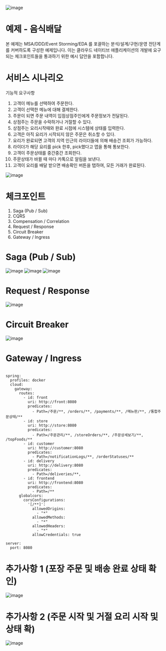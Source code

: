 ![image](https://user-images.githubusercontent.com/487999/79708354-29074a80-82fa-11ea-80df-0db3962fb453.png)

# 예제 - 음식배달

본 예제는 MSA/DDD/Event Storming/EDA 를 포괄하는 분석/설계/구현/운영 전단계를 커버하도록 구성한 예제입니다.
이는 클라우드 네이티브 애플리케이션의 개발에 요구되는 체크포인트들을 통과하기 위한 예시 답안을 포함합니다.

# 서비스 시나리오

기능적 요구사항
1. 고객이 메뉴를 선택하여 주문한다.
2. 고객이 선택한 메뉴에 대해 결제한다.
3. 주문이 되면 주문 내역이 입점상점주인에게 주문정보가 전달된다.
4. 상점주는 주문을 수락하거나 거절할 수 있다.
5. 상점주는 요리시작때와 완료 시점에 시스템에 상태를 입력한다.
6. 고객은 아직 요리가 시작되지 않은 주문은 취소할 수 있다.
7. 요리가 완료되면 고객의 지역 인근의 라이더들에 의해 배송건 조회가 가능하다.
8. 라이더가 해당 요리를 pick 한후, pick했다고 앱을 통해 통보한다.
9. 고객이 주문상태를 중간중간 조회한다.
10. 주문상태가 바뀔 때 마다 카톡으로 알림을 보낸다.
11. 고객이 요리를 배달 받으면 배송확인 버튼을 탭하여, 모든 거래가 완료된다.

![image](https://user-images.githubusercontent.com/94352502/203246476-93a1c642-b1c5-462c-95d5-9df5ddadbd3b.png)


# 체크포인트
1. Saga (Pub / Sub)
2. CQRS
3. Compensation / Correlation
4. Request / Response
5. Circuit Breaker
6. Gateway / Ingress

# Saga (Pub / Sub)
![image](https://user-images.githubusercontent.com/94352502/203248368-ad036581-af4f-4412-8f12-d295c604798e.png)
![image](https://user-images.githubusercontent.com/94352502/203259335-2f5b7011-e914-46d2-8812-fa5002802e87.png)
![image](https://user-images.githubusercontent.com/94352502/203259541-176b062e-49df-482f-b922-c7b46ade1a92.png)

# Request / Response
![image](https://user-images.githubusercontent.com/94352502/203259956-88be85be-8868-43c5-b3dd-03e6eb3c0574.png)


# Circuit Breaker
![image](https://user-images.githubusercontent.com/94352502/203260129-9c05a7d0-1433-4b66-bcd3-b76fbd7e2d0e.png)


# Gateway / Ingress
```

spring:
  profiles: docker
  cloud:
    gateway:
      routes:
        - id: front
          uri: http://front:8080
          predicates:
            - Path=/주문/**, /orders/**, /payments/**, /메뉴판/**, /통합주문상태/**
        - id: store
          uri: http://store:8080
          predicates:
            - Path=/주문관리/**, /storeOrders/**, /주문상세보기/**, /topFoods/**
        - id: customer
          uri: http://customer:8080
          predicates:
            - Path=/notificationLogs/**, /orderStatuses/**
        - id: delivery
          uri: http://delivery:8080
          predicates:
            - Path=/deliveries/**, 
        - id: frontend
          uri: http://frontend:8080
          predicates:
            - Path=/**
      globalcors:
        corsConfigurations:
          '[/**]':
            allowedOrigins:
              - "*"
            allowedMethods:
              - "*"
            allowedHeaders:
              - "*"
            allowCredentials: true

server:
  port: 8080
```




# 추가사항 1 (포장 주문 및 배송 완료 상태 확인)
![image](https://user-images.githubusercontent.com/94352502/203258397-b38b292c-efbd-4f0d-b7f4-ca388881c160.png)



# 추가사항 2 (주문 시작 및 거절 요리 시작 및 상태 확)
![image](https://user-images.githubusercontent.com/94352502/203258912-fd59e714-8d58-40b5-aaf9-39d1916f0881.png)

